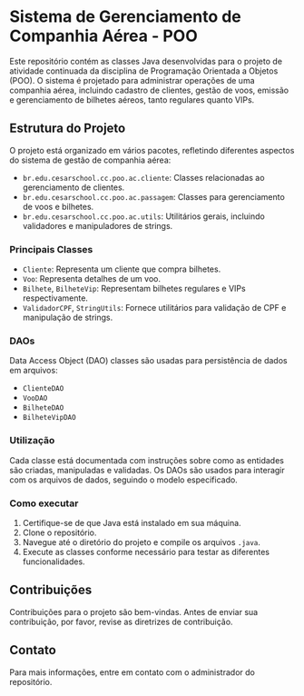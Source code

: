 # Sistema de Gerenciamento de Companhia Aérea - POO

Este repositório contém as classes Java desenvolvidas para o projeto de atividade continuada da disciplina de Programação Orientada a Objetos (POO). O sistema é projetado para administrar operações de uma companhia aérea, incluindo cadastro de clientes, gestão de voos, emissão e gerenciamento de bilhetes aéreos, tanto regulares quanto VIPs.

## Estrutura do Projeto

O projeto está organizado em vários pacotes, refletindo diferentes aspectos do sistema de gestão de companhia aérea:

- `br.edu.cesarschool.cc.poo.ac.cliente`: Classes relacionadas ao gerenciamento de clientes.
- `br.edu.cesarschool.cc.poo.ac.passagem`: Classes para gerenciamento de voos e bilhetes.
- `br.edu.cesarschool.cc.poo.ac.utils`: Utilitários gerais, incluindo validadores e manipuladores de strings.

### Principais Classes

- `Cliente`: Representa um cliente que compra bilhetes.
- `Voo`: Representa detalhes de um voo.
- `Bilhete`, `BilheteVip`: Representam bilhetes regulares e VIPs respectivamente.
- `ValidadorCPF`, `StringUtils`: Fornece utilitários para validação de CPF e manipulação de strings.

### DAOs

Data Access Object (DAO) classes são usadas para persistência de dados em arquivos:

- `ClienteDAO`
- `VooDAO`
- `BilheteDAO`
- `BilheteVipDAO`

### Utilização

Cada classe está documentada com instruções sobre como as entidades são criadas, manipuladas e validadas. Os DAOs são usados para interagir com os arquivos de dados, seguindo o modelo especificado.

### Como executar

1. Certifique-se de que Java está instalado em sua máquina.
2. Clone o repositório.
3. Navegue até o diretório do projeto e compile os arquivos `.java`.
4. Execute as classes conforme necessário para testar as diferentes funcionalidades.

## Contribuições

Contribuições para o projeto são bem-vindas. Antes de enviar sua contribuição, por favor, revise as diretrizes de contribuição.

## Contato

Para mais informações, entre em contato com o administrador do repositório.

